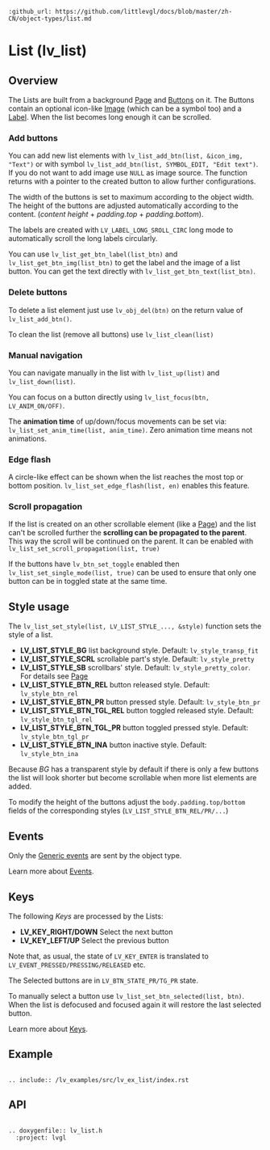 ```eval_rst
:github_url: https://github.com/littlevgl/docs/blob/master/zh-CN/object-types/list.md
```
# List (lv_list)

## Overview

The Lists are built from a background [Page](/object-types/page) and [Buttons](/object-types/btn) on it. 
The Buttons contain an optional icon-like [Image](/object-types/img) (which can be a symbol too) and a [Label](/object-types/label). 
When the list becomes long enough it can be scrolled. 

### Add buttons
You can add new list elements with `lv_list_add_btn(list, &icon_img, "Text")` or with symbol `lv_list_add_btn(list, SYMBOL_EDIT, "Edit text")`. 
If you do not want to add image use `NULL` as image source. The function returns with a pointer to the created button to allow further configurations.

The width of the buttons is set to maximum according to the object width. 
The height of the buttons are adjusted automatically according to the content. (*content height* + *padding.top* + *padding.bottom*).

The labels are created with `LV_LABEL_LONG_SROLL_CIRC` long mode to automatically scroll the long labels circularly.

You can use `lv_list_get_btn_label(list_btn)` and `lv_list_get_btn_img(list_btn)` to get the label and the image of a list button. You can get the text directly with `lv_list_get_btn_text(list_btn)`.

### Delete buttons
To delete a list element just use `lv_obj_del(btn)` on the return value of `lv_list_add_btn()`. 

To clean the list (remove all buttons) use `lv_list_clean(list)`


### Manual navigation
You can navigate manually in the list with `lv_list_up(list)` and `lv_list_down(list)`.

You can focus on a button directly using `lv_list_focus(btn, LV_ANIM_ON/OFF)`.

The **animation time** of up/down/focus movements can be set via: `lv_list_set_anim_time(list, anim_time)`. Zero animation time means not animations. 

### Edge flash
A circle-like effect can be shown when the list reaches the most top or bottom position. 
`lv_list_set_edge_flash(list, en)` enables this feature.

### Scroll propagation
If the list is created on an other scrollable element (like a [Page](/object-types/page)) and the list can't be scrolled further the **scrolling can be propagated to the parent**. 
This way the scroll will be continued on the parent. It can be enabled with `lv_list_set_scroll_propagation(list, true)`

If the buttons have `lv_btn_set_toggle` enabled then `lv_list_set_single_mode(list, true)` can be used to ensure that only one button can be in toggled state at the same time.

## Style usage

The `lv_list_set_style(list, LV_LIST_STYLE_..., &style)` function sets the style of a list. 
- **LV_LIST_STYLE_BG** list background style. Default: `lv_style_transp_fit`
- **LV_LIST_STYLE_SCRL** scrollable part's style. Default: `lv_style_pretty`
- **LV_LIST_STYLE_SB** scrollbars' style. Default: `lv_style_pretty_color`. For details see [Page](/object-types/page) 
- **LV_LIST_STYLE_BTN_REL** button released style. Default: `lv_style_btn_rel`
- **LV_LIST_STYLE_BTN_PR** button pressed style. Default: `lv_style_btn_pr`
- **LV_LIST_STYLE_BTN_TGL_REL** button toggled released style. Default: `lv_style_btn_tgl_rel`
- **LV_LIST_STYLE_BTN_TGL_PR** button toggled pressed style. Default: `lv_style_btn_tgl_pr`
- **LV_LIST_STYLE_BTN_INA** button inactive style. Default: `lv_style_btn_ina`

Because *BG* has a transparent style by default if there is only a few buttons the list will look shorter but become scrollable when more list elements are added.

To modify the height of the buttons adjust the `body.padding.top/bottom` fields of the corresponding styles (`LV_LIST_STYLE_BTN_REL/PR/...`)


## Events
Only the [Generic events](/overview/event.html#generic-events) are sent by the object type.

Learn more about [Events](/overview/event).

## Keys
The following *Keys* are processed by the Lists:
- **LV_KEY_RIGHT/DOWN** Select the next button
- **LV_KEY_LEFT/UP** Select the previous button

Note that, as usual, the state of `LV_KEY_ENTER` is translated to `LV_EVENT_PRESSED/PRESSING/RELEASED` etc.

The Selected buttons are in `LV_BTN_STATE_PR/TG_PR` state.

To manually select a button use `lv_list_set_btn_selected(list, btn)`. When the list is defocused and focused again it will restore the last selected button.

Learn more about [Keys](/overview/indev).


## Example

```eval_rst

.. include:: /lv_examples/src/lv_ex_list/index.rst

```

## API 

```eval_rst

.. doxygenfile:: lv_list.h
  :project: lvgl
        
```
